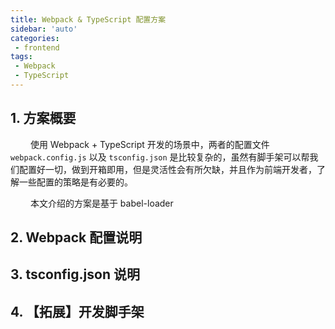 ```yaml
---
title: Webpack & TypeScript 配置方案
sidebar: 'auto'
categories:
 - frontend
tags:
 - Webpack
 - TypeScript
---
```


## 1. 方案概要
&emsp;&emsp;
使用 Webpack + TypeScript 开发的场景中，两者的配置文件 `webpack.config.js` 以及 `tsconfig.json` 是比较复杂的，虽然有脚手架可以帮我们配置好一切，做到开箱即用，但是灵活性会有所欠缺，并且作为前端开发者，了解一些配置的策略是有必要的。

&emsp;&emsp;
本文介绍的方案是基于 babel-loader

## 2. Webpack 配置说明

## 3. tsconfig.json 说明

## 4. 【拓展】开发脚手架